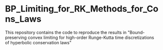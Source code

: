 # BP_Limiting_for_RK_Methods_for_Cons_Laws
This repository contains the code to reproduce the results in "Bound-preserving convex limiting for high-order Runge-Kutta time discretizations of hyperbolic conservation laws"
